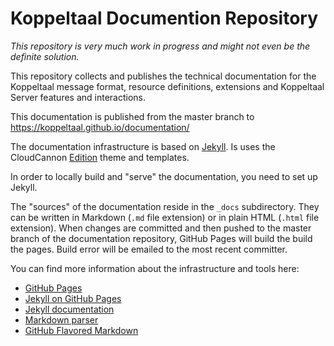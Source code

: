 # Koppeltaal Documention Repository

_This repository is very much work in progress and might not even be the
definite solution._

This repository collects and publishes the technical documentation for the
Koppeltaal message format, resource definitions, extensions and Koppeltaal Server features and interactions.

This documentation is published from the master branch to https://koppeltaal.github.io/documentation/

The documentation infrastructure is based on [Jekyll](https://jekyllrb.com/). Is uses the CloudCannon [Edition](https://github.com/CloudCannon/edition-jekyll-template) theme and templates.

In order to locally build and "serve" the documentation, you need to set up Jekyll.

The "sources" of the documentation reside in the `_docs` subdirectory. They can be written in Markdown (`.md` file extension) or in plain HTML (`.html` file extension). When changes are committed and then pushed to the master branch of the documentation repository, GitHub Pages will build the build the pages. Build error will be emailed to the most recent committer.

You can find more information about the infrastructure and tools here:

- [GitHub Pages](https://help.github.com/categories/github-pages-basics/)
- [Jekyll on GitHub Pages](https://help.github.com/articles/using-jekyll-as-a-static-site-generator-with-github-pages/)
- [Jekyll documentation](https://jekyllrb.com/docs/home/)
- [Markdown parser](https://kramdown.gettalong.org/syntax.html)
- [GitHub Flavored Markdown](https://kramdown.gettalong.org/syntax.html)
